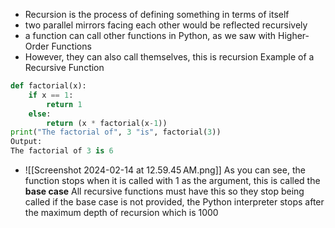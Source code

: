 - Recursion is the process of defining something in terms of itself
- two parallel mirrors facing each other would be reflected recursively
- a function can call other functions in Python, as we saw with Higher-Order Functions
- However, they can also call themselves, this is recursion
Example of a Recursive Function
```python
def factorial(x):
	if x == 1:
		return 1
	else:
		return (x * factorial(x-1))
print("The factorial of", 3 "is", factorial(3))
Output:
The factorial of 3 is 6
```
- ![[Screenshot 2024-02-14 at 12.59.45 AM.png]]
As you can see, the function stops when it is called with 1 as the argument, this is called the **base case**
All recursive functions must have this so they stop being called
if the base case is not provided, the Python interpreter stops after the maximum depth of recursion which is 1000